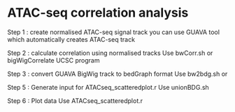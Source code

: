 # ATAC-seq correlation analysis 

Step 1 : create normalised ATAC-seq signal track
you can use GUAVA tool which automatically creates ATAC-seq track 

Step 2 : calculate correlation using normalised tracks 
Use bwCorr.sh or  bigWigCorrelate UCSC program
  
Step 3 : convert GUAVA BigWig track to  bedGraph format 
Use bw2bdg.sh or 

Step 5 : Generate input for ATACseq_scatteredplot.r
Use unionBDG.sh 

Step 6 : Plot data
Use ATACseq_scatteredplot.r

